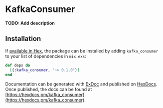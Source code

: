 # KafkaConsumer

**TODO: Add description**

## Installation

If [available in Hex](https://hex.pm/docs/publish), the package can be installed
by adding `kafka_consumer` to your list of dependencies in `mix.exs`:

```elixir
def deps do
  [{:kafka_consumer, "~> 0.1.0"}]
end
```

Documentation can be generated with [ExDoc](https://github.com/elixir-lang/ex_doc)
and published on [HexDocs](https://hexdocs.pm). Once published, the docs can
be found at [https://hexdocs.pm/kafka_consumer](https://hexdocs.pm/kafka_consumer).

